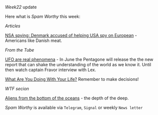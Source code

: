 *Week22* update

Here what is _Spam Worthy_ this week:

*Articles*

[NSA spying: Denmark accused of helping USA spy on European](https://www.bbc.com/news/world-europe-57302806) \- Americans like Danish meat\.

*From the Tube*

[UFO are real phenomena](https://www.youtube.com/watch?v=5HInaJxFxWs&t=1483s) \- In June the Pentagone will release the the new report that can shake the understanding of the world as we know it\. Until then watch captain Fravor interview with Lex\.  

[What Are You Doing With Your Life\?](https://www.youtube.com/watch?v=JXeJANDKwDc)
Remember to make decisions\! 

*WTF secion*

[Aliens from the bottom of the oceans](https://tinyurl.com/43eff4u4) \- the depth of the deep\.

_Spam Worthy_ is available via `Telegram`, `Signal` or weekly `News letter`
